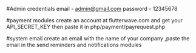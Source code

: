 #Admin credentials
email - admin@gmail.com
password - 12345678

#payment modules
create an account at flutterwave.com and get your API_SECRET_KEY
then paste it in php/payment/payrequest.php

#system email
create an email with the name of your company ,paste the email in the send reminders and notifications modules
